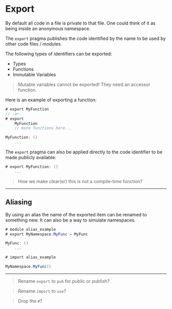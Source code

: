 # Export

By default all code in a file is private to that file. One could think of it as being inside an anonymous namespace.

The `export` pragma publishes the code identified by the name to be used by other code files / modules.

The following types of identifiers can be exported:

- Types
- Functions
- Immutable Variables

> Mutable variables cannot be exported! They need an accessor function.

Here is an example of exporting a function:

```C#
# export MyFunction
// -or-
# export
    MyFunction
    // more functions here...

MyFunction: ()
    ...
```

The `export` pragma can also be applied directly to the code identifier to be made publicly available:

```C#
# export MyFunction: ()
    ...
```

> How we make clear(er) this is not a compile-time function?

---

## Aliasing

By using an alias the name of the exported item can be renamed to something new. It can also be a way to simulate namespaces.

```C#
# module alias_example
# export MyNamespace.MyFunc = MyFunc

MyFunc: ()
    ...
```

```C#
# import alias_example

MyNamespace.MyFunc()
```

---

> Rename `export` to `pub` for public or publish?

> Rename `import` to `use`?

> Drop the `#`?
